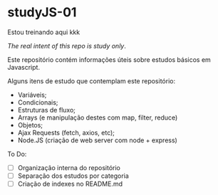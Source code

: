 # studyJS-01
Estou treinando aqui kkk

*The real intent of this repo is study only*.

Este repositório contém informações úteis sobre estudos básicos em Javascript.

Alguns itens de estudo que contemplam este repositório:

- Variáveis;
- Condicionais;
- Estruturas de fluxo;
- Arrays (e manipulação destes com map, filter, reduce)
- Objetos;
- Ajax Requests (fetch, axios, etc);
- Node.JS (criação de web server com node + express)

To Do:

- [ ] Organização interna do repositório
- [ ] Separação dos estudos por categoria
- [ ] Criação de indexes no README.md